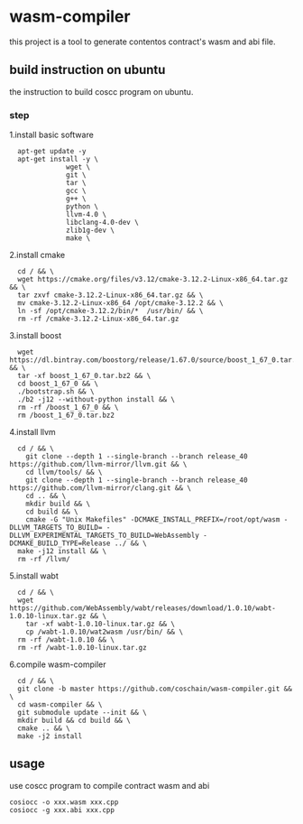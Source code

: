 # wasm-compiler
  this project is a tool to generate contentos contract's wasm and abi file.
## build instruction on ubuntu
  the instruction to build coscc program on ubuntu.
### step
  1.install basic software
  ```
    apt-get update -y
    apt-get install -y \
                wget \
                git \
                tar \
                gcc \
                g++ \
                python \
                llvm-4.0 \
                libclang-4.0-dev \
                zlib1g-dev \	
                make \
  ```
  
  2.install cmake
  ```
    cd / && \
    wget https://cmake.org/files/v3.12/cmake-3.12.2-Linux-x86_64.tar.gz && \
    tar zxvf cmake-3.12.2-Linux-x86_64.tar.gz && \
    mv cmake-3.12.2-Linux-x86_64 /opt/cmake-3.12.2 && \
    ln -sf /opt/cmake-3.12.2/bin/*  /usr/bin/ && \
    rm -rf /cmake-3.12.2-Linux-x86_64.tar.gz
  ```
  
  3.install boost
  ```
    wget https://dl.bintray.com/boostorg/release/1.67.0/source/boost_1_67_0.tar.bz2 && \
    tar -xf boost_1_67_0.tar.bz2 && \
    cd boost_1_67_0 && \
    ./bootstrap.sh && \
    ./b2 -j12 --without-python install && \
    rm -rf /boost_1_67_0 && \
    rm /boost_1_67_0.tar.bz2
  ```
  
  4.install llvm
  ```
    cd / && \
	  git clone --depth 1 --single-branch --branch release_40 https://github.com/llvm-mirror/llvm.git && \
	  cd llvm/tools/ && \
	  git clone --depth 1 --single-branch --branch release_40 https://github.com/llvm-mirror/clang.git && \
	  cd .. && \
	  mkdir build && \
	  cd build && \
	  cmake -G "Unix Makefiles" -DCMAKE_INSTALL_PREFIX=/root/opt/wasm -DLLVM_TARGETS_TO_BUILD= -DLLVM_EXPERIMENTAL_TARGETS_TO_BUILD=WebAssembly -DCMAKE_BUILD_TYPE=Release ../ && \
    make -j12 install && \
    rm -rf /llvm/
  ```
  
  5.install wabt
  ```
    cd / && \
  	wget https://github.com/WebAssembly/wabt/releases/download/1.0.10/wabt-1.0.10-linux.tar.gz && \
	  tar -xf wabt-1.0.10-linux.tar.gz && \
	  cp /wabt-1.0.10/wat2wasm /usr/bin/ && \
    rm -rf /wabt-1.0.10 && \
    rm -rf /wabt-1.0.10-linux.tar.gz
  ```
  
  6.compile wasm-compiler
  ```
    cd / && \
    git clone -b master https://github.com/coschain/wasm-compiler.git && \
    cd wasm-compiler && \
    git submodule update --init && \
    mkdir build && cd build && \
    cmake .. && \
    make -j2 install
  ```
  
  ## usage
  use coscc program to compile contract wasm and abi
  ```
  cosiocc -o xxx.wasm xxx.cpp
  cosiocc -g xxx.abi xxx.cpp
  ```
